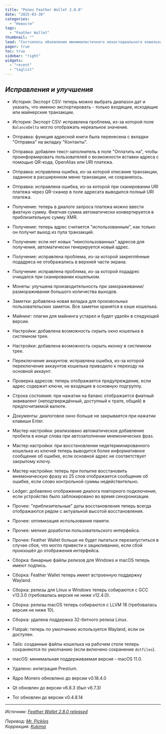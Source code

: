 ```yaml
---
title: "Релиз Feather Wallet 2.8.0"
date: "2025-03-30"
categories:
  - "Новости"
tags:
  - "Feather Wallet"
thumbnail: ""  
lead: "Состоялось обновление минималистичного некастодиального кошелька по типу Electrum, Feather Wallet, до версии 2.8.0"
pager: true
toc: true
sidebar: "right"
widgets:
  - "recent"
  - "taglist"
---
```


## _Исправления и улучшения_

- История: Экспорт CSV: теперь можно выбрать диапазон дат и указать, что именно экспортировать - только входящие, исходящие или майнерские транзакции.
- История: Экспорт CSV: исправлена проблема, из-за которой поле `BalanceDelta` могло отображать нереальное значение.

- Отправка: функция адресной книги была перенесена с вкладки "Отправка" на вкладку "Контакты".
- Отправка: добавлен текст-заполнитель в поле "Оплатить на", чтобы проинформировать пользователей о возможности вставки адреса с помощью QR-кода, OpenAlias или URI платежа.
- Отправка: исправлена ошибка, из-за которой описание транзакции, заданное в расширенном меню транзакции, не сохранялось.
- Отправка: исправлена ошибка, из-за которой при сканировании URI платежа через QR-сканер в поле адресата выводился полный URI платежа.

- Получение: теперь в диалоге запроса платежа можно ввести фиатную сумму. Фиатная сумма автоматически конвертируется в приблизительную сумму XMR.
- Получение: теперь адрес считается "использованным", как только он получит выход из пула транзакций.
- Получение: если нет новых "неиспользованных" адресов для получения, автоматически генерируется новый адрес.
- Получение: исправлена проблема, из-за которой закреплённые подадреса не отображались в верхней части экрана.
- Получение: исправлена проблема, из-за которой подадрес очищался при сканировании кошельком.

- Монеты: улучшена производительность при замораживании/размораживании большого количества выходов.
- Заметки: добавлена новая вкладка для произвольных пользовательских заметок. Все заметки хранятся в кэше кошелька.
- Майнинг: плагин для майнинга устарел и будет удалён в следующей версии.

- Настройки: добавлена возможность скрыть окно кошелька в системном трее.
- Настройки: добавлена возможность скрыть иконку в системном трее.

- Переключение аккаунтов: исправлена ошибка, из-за которой переключение аккаунтов кошелька приводило к переходу на основной аккаунт.
- Проверка адресов: теперь отображается предупреждение, если адрес содержит ключи, не входящие в основную подгруппу.
- Строка состояния: при нажатии на баланс отображается фиатный эквивалент {неподтверждённый, доступный к трате, общий} в предпочитаемой валюте.
- Документы: диалоговое окно больше не закрывается при нажатии клавиши Enter.

- Мастер настройки: реализовано автоматическое добавление пробела в конце слова при автозаполнении мнемонических фраз.
- Мастер настройки: при восстановлении недетерминированного кошелька из ключей теперь выводится более информативное сообщение об ошибке, если основной адрес не соответствует закрытому ключу.
- Мастер настройки: теперь при попытке восстановить мнемоническую фразу из 25 слов отображается сообщение об ошибке, если слово контрольной суммы недействительно.

- Ledger: добавлено отображение диалога повторного подключения, если устройство было заблокировано во время синхронизации.

- Прочее: "приблизительные" даты восстановления теперь всегда отображаются рядом с актуальной высотой восстановления.
- Прочее: оптимизация использования памяти.
- Прочее: мелкие доработки пользовательского интерфейса.
- Прочее: Feather Wallet больше не будет пытаться перезапуститься в случае сбоя, что могло привести к зацикливанию, если сбой произошёл до отображения интерфейса.

- Сборка: бинарные файлы релизов для Windows и macOS теперь имеют подпись.
- Сборка: Feather Wallet теперь имеет встроенную поддержку Wayland.
- Сборка: релизы для Linux и Windows теперь собираются с GCC v13.3.0 (требовалась версия не ниже v12.4.0).
- Сборка: релизы macOS теперь собираются с LLVM 18 (требовалась версия не ниже 10).
- Сборка: удалена поддержка 32-битного релиза Linux.

- Flatpak: теперь по умолчанию используется Wayland, если он доступен.
- Tails: созданные файлы кошелька на рабочем столе теперь сохраняются по умолчанию (если включено сохранение `dotfiles`).
- macOS: минимальная поддерживаемая версия - macOS 11.0.
- Удалено: интеграция Prestium.

- Ядро Monero обновлено до версии v0.18.4.0
- Qt обновлен до версии v6.8.3 (был v6.7.3)
- Tor обновлен до версии v0.4.8.14

---

_Источник: [Feather Wallet 2.8.0 released](https://featherwallet.org/changelog/)_

_Перевод: [Mr. Pickles](https://t.me/v1docq47)_  
_Коррекция: [Kukima](https://t.me/Kukima)_

